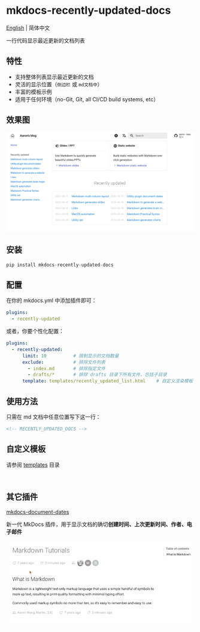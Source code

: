 # mkdocs-recently-updated-docs

[English](README.md) | 简体中文



一行代码显示最近更新的文档列表

## 特性

- 支持整体列表显示最近更新的文档
- 灵活的显示位置（`侧边栏` 或 `md文档中`）
- 丰富的模板示例
- 适用于任何环境（no-Git, Git, all CI/CD build systems, etc）

## 效果图

![recently-updated](recently-updated.png)

## 安装

```python
pip install mkdocs-recently-updated-docs
```

## 配置

在你的 mkdocs.yml 中添加插件即可：

```yaml
plugins:
  - recently-updated
```

或者，你要个性化配置：

```yaml
plugins:
  - recently-updated:
      limit: 10          # 限制显示的文档数量
      exclude:           # 排除文件列表
        - index.md       # 排除指定文件
        - drafts/*       # 排除 drafts 目录下所有文件，包括子目录
      template: templates/recently_updated_list.html    # 自定义渲染模板
```

## 使用方法

只需在 md 文档中任意位置写下这一行：

```html
<!-- RECENTLY_UPDATED_DOCS -->
```

## 自定义模板

请参阅 [templates](https://github.com/jaywhj/mkdocs-recently-updated-docs/tree/main/mkdocs_recently_updated_docs/templates) 目录

<br />

## 其它插件

[mkdocs-document-dates](https://github.com/jaywhj/mkdocs-document-dates)

新一代 MkDocs 插件，用于显示文档的确切**创建时间、上次更新时间、作者、电子邮件**

![render](render.gif)
